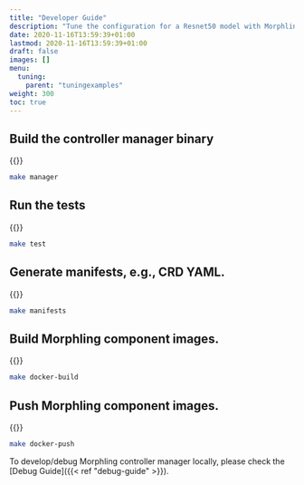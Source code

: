 ```yaml
---
title: "Developer Guide"
description: "Tune the configuration for a Resnet50 model with Morphling."
date: 2020-11-16T13:59:39+01:00
lastmod: 2020-11-16T13:59:39+01:00
draft: false
images: []
menu:
  tuning:
    parent: "tuningexamples"
weight: 300
toc: true
---
```


## Build the controller manager binary

{{<btn-copy text="make manager">}}

```bash
make manager
```

## Run the tests

{{<btn-copy text="make test">}}

```bash
make test
```

## Generate manifests, e.g., CRD YAML.

{{<btn-copy text="make manifests">}}

```bash
make manifests
```

## Build Morphling component images.

{{<btn-copy text="make docker-build">}}

```bash
make docker-build
```

## Push Morphling component images.

{{<btn-copy text="make docker-push">}}

```bash
make docker-push
```

To develop/debug Morphling controller manager locally, please check the [Debug Guide]({{< ref "debug-guide" >}}).
